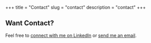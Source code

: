 +++
title = "Contact"
slug = "contact"
description = "contact"
+++

## Want Contact?

Feel free to [connect with me on LinkedIn](https://www.linkedin.com/in/yelan-tao/) or [send me an email](mailto:yelan.tao@rwth-aachen.de).